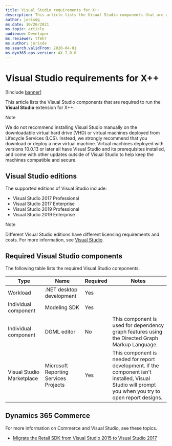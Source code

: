 ```yaml
---
title: Visual Studio requirements for X++
description: This article lists the Visual Studio components that are required to run the Visual Studio extension for X++.
author: jorisdg
ms.date: 10/26/2021
ms.topic: article
audience: Developer
ms.reviewer: tfehr
ms.author: jorisde
ms.search.validFrom: 2020-04-01
ms.dyn365.ops.version: AX 7.0.0
---
```


# Visual Studio requirements for X++

[!include [banner](../includes/banner.md)]

This article lists the Visual Studio components that are required to run the **Visual Studio** extension for X++.

> [!NOTE]
> We do not recommend installing Visual Studio manually on the downloadable virtual hard drive (VHD) or virtual machines deployed from Lifecycle Services (LCS). Instead, we strongly recommend that you download or deploy a new virtual machine. Virtual machines deployed with versions 10.0.13 or later all have Visual Studio and its prerequisites installed, and come with other updates outside of Visual Studio to help keep the machines compatible and secure.

## Visual Studio editions

The supported editions of Visual Studio include:

- Visual Studio 2017 Professional
- Visual Studio 2017 Enterprise
- Visual Studio 2019 Professional
- Visual Studio 2019 Enterprise

> [!NOTE]
> Different Visual Studio editions have different licensing requirements and costs. For more information, see [Visual Studio](https://visualstudio.microsoft.com).

## Required Visual Studio components

The following table lists the required Visual Studio components.

| Type | Name | Required | Notes |
| --- | --- | --- | --- |
| Workload | .NET desktop development | Yes | |
| Individual component | Modeling SDK | Yes | |
| Individual component | DGML editor | No | This component is used for dependency graph features using the Directed Graph Markup Language. |
| Visual Studio Marketplace | Microsoft Reporting Services Projects | Yes | This component is needed for report development. If the component isn't installed, Visual Studio will prompt you when you try to open report designs. |

## Dynamics 365 Commerce

For more information on Commerce and Visual Studio, see these topics.

- [Migrate the Retail SDK from Visual Studio 2015 to Visual Studio 2017](../../../commerce/dev-itpro/retail-sdk/migrate-sdk.md)

